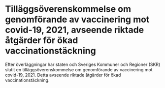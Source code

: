# Tilläggsöverenskommelse om genomförande av vaccinering mot covid-19, 2021, avseende riktade åtgärder för ökad vaccinationstäckning

Efter överläggningar har staten och Sveriges Kommuner och Regioner (SKR) slutit en tilläggsöverenskommelse om genomförande av vaccinering mot covid\-19, 2021\. Detta avseende riktade åtgärder för ökad vaccinationstäckning.
